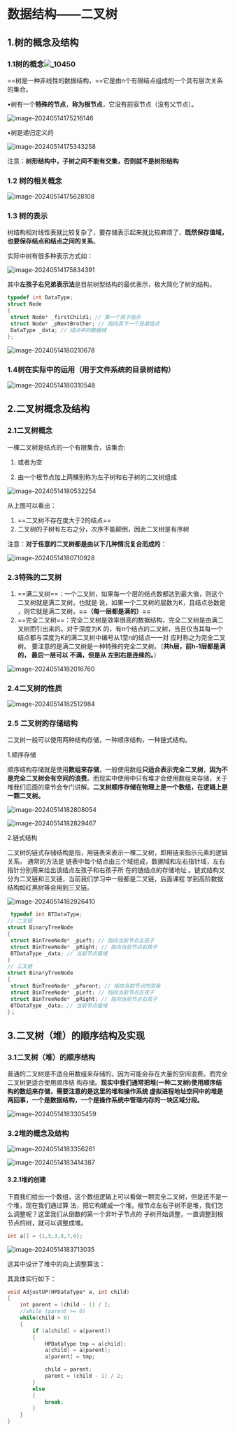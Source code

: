 # 数据结构——二叉树

## 1.树的概念及结构

### 1.1树的概念![_10450](https://gitee.com/lassc123/imgs/raw/master/_10450.png)

==树是一种非线性的数据结构，==它是由n个有限结点组成的一个具有层次关系的集合。

•树有一个**特殊的节点**，**称为根节点**，它没有前驱节点（没有父节点）。

![image-20240514175216146](https://gitee.com/lassc123/imgs/raw/master/image-20240514175216146.png)

•树是递归定义的

![image-20240514175343258](https://gitee.com/lassc123/imgs/raw/master/image-20240514175343258.png)

注意：**树形结构中，子树之间不能有交集，否则就不是树形结构**

### 1.2 树的相关概念

![image-20240514175628108](https://gitee.com/lassc123/imgs/raw/master/image-20240514175628108.png)

### 1.3 树的表示

树结构相对线性表就比较复杂了，要存储表示起来就比较麻烦了，**既然保存值域，也要保存结点和结点之间的关系**。

实际中树有很多种表示方式如：

![image-20240514175834391](https://gitee.com/lassc123/imgs/raw/master/image-20240514175834391.png)

其中**左孩子右兄弟表示法**是目前树型结构的最优表示，极大简化了树的结构。

```c
typedef int DataType;
struct Node
{
 struct Node* _firstChild1; // 第一个孩子结点
 struct Node* _pNextBrother; // 指向其下一个兄弟结点
 DataType _data; // 结点中的数据域
};
```

![image-20240514180210678](https://gitee.com/lassc123/imgs/raw/master/image-20240514180210678.png)

### 1.4树在实际中的运用（用于文件系统的目录树结构）

![image-20240514180310548](https://gitee.com/lassc123/imgs/raw/master/image-20240514180310548.png)

## 2.二叉树概念及结构

### 2.1二叉树概念

一棵二叉树是结点的一个有限集合，该集合:

1. 或者为空 

2.  由一个根节点加上两棵别称为左子树和右子树的二叉树组成 

   ![image-20240514180532254](https://gitee.com/lassc123/imgs/raw/master/image-20240514180532254.png)

从上图可以看出：

1. ==二叉树不存在度大于2的结点==
2. 二叉树的子树有左右之分，次序不能颠倒，因此二叉树是有序树

注意：**对于任意的二叉树都是由以下几种情况复合而成的**：

![image-20240514180710928](https://gitee.com/lassc123/imgs/raw/master/image-20240514180710928.png)

### 2.3特殊的二叉树

1. ==满二叉树==：一个二叉树，如果每一个层的结点数都达到最大值，则这个二叉树就是满二叉树。也就是 说，如果一个二叉树的层数为K，且结点总数是 ，则它就是满二叉树。**==（每一层都是满的）==**
2. ==完全二叉树==：完全二叉树是效率很高的数据结构，完全二叉树是由满二叉树而引出来的。对于深度为K 的，有n个结点的二叉树，当且仅当其每一个结点都与深度为K的满二叉树中编号从1至n的结点一一对 应时称之为完全二叉树。 要注意的是满二叉树是一种特殊的完全二叉树。（**共h层，前h-1层都是满的， 最后一层可以 不满，但是从 左到右是连续的。**）

![image-20240514182016760](https://gitee.com/lassc123/imgs/raw/master/image-20240514182016760.png)

### 2.4二叉树的性质

![image-20240514182512984](https://gitee.com/lassc123/imgs/raw/master/image-20240514182512984.png)

### 2.5 二叉树的存储结构

二叉树一般可以使用两种结构存储，一种顺序结构，一种链式结构。

1.顺序存储

​	顺序结构存储就是使用**数组来存储**，一般使用数组**只适合表示完全二叉树**，**因为不是完全二叉树会有空间的浪费**。而现实中使用中只有堆才会使用数组来存储，关于堆我们后面的章节会专门讲解。**二叉树顺序存储在物理上是一个数组，在逻辑上是一颗二叉树。**

![image-20240514182808054](https://gitee.com/lassc123/imgs/raw/master/image-20240514182808054.png)

![image-20240514182829467](https://gitee.com/lassc123/imgs/raw/master/image-20240514182829467.png)

2.链式结构

二叉树的链式存储结构是指，用链表来表示一棵二叉树，即用链来指示元素的逻辑关系。 通常的方法是 链表中每个结点由三个域组成，数据域和左右指针域，左右指针分别用来给出该结点左孩子和右孩子所 在的链结点的存储地址 。链式结构又分为二叉链和三叉链，当前我们学习中一般都是二叉链，后面课程 学到高阶数据结构如红黑树等会用到三叉链。

![image-20240514182926410](https://gitee.com/lassc123/imgs/raw/master/image-20240514182926410.png)

```c
 typedef int BTDataType;
// 二叉链
struct BinaryTreeNode
{
 struct BinTreeNode* _pLeft; // 指向当前节点左孩子
 struct BinTreeNode* _pRight; // 指向当前节点右孩子
 BTDataType _data; // 当前节点值域
}
// 三叉链
struct BinaryTreeNode
{
 struct BinTreeNode* _pParent; // 指向当前节点的双亲
 struct BinTreeNode* _pLeft; // 指向当前节点左孩子
 struct BinTreeNode* _pRight; // 指向当前节点右孩子
 BTDataType _data; // 当前节点值域
}；
```

## 3.二叉树（堆）的顺序结构及实现

### 3.1二叉树（堆）的顺序结构

普通的二叉树是不适合用数组来存储的，因为可能会存在大量的空间浪费。而完全二叉树更适合使用顺序结 构存储。**现实中我们通常把堆(一种二叉树)使用顺序结构的数组来存储，需要注意的是这里的堆和操作系统 虚拟进程地址空间中的堆是两回事，一个是数据结构，一个是操作系统中管理内存的一块区域分段。**

![image-20240514183305459](https://gitee.com/lassc123/imgs/raw/master/image-20240514183305459.png)

### 3.2堆的概念及结构

![image-20240514183356261](https://gitee.com/lassc123/imgs/raw/master/image-20240514183356261.png)

![image-20240514183414387](https://gitee.com/lassc123/imgs/raw/master/image-20240514183414387.png)

#### 3.2.1堆的创建

下面我们给出一个数组，这个数组逻辑上可以看做一颗完全二叉树，但是还不是一个堆，现在我们通过算 法，把它构建成一个堆。根节点左右子树不是堆，我们怎么调整呢？这里我们从倒数的第一个非叶子节点的 子树开始调整，一直调整到根节点的树，就可以调整成堆。

```c
int a[] = {1,5,3,8,7,6}; 
```

![image-20240514183713035](https://gitee.com/lassc123/imgs/raw/master/image-20240514183713035.png)

这其中设计了堆中的向上调整算法：

其具体实行如下：

```c
void AdjustUP(HPDataType* a, int child)
{
	int parent = (child - 1) / 2;
	//while (parent >= 0)
	while(child > 0)
	{
		if (a[child] > a[parent])
		{
			HPDataType tmp = a[child];
			a[child] = a[parent];
			a[parent] = tmp;

			child = parent;
			parent = (child - 1) / 2;
		}
		else
		{
			break;
		}
	}
}
```

